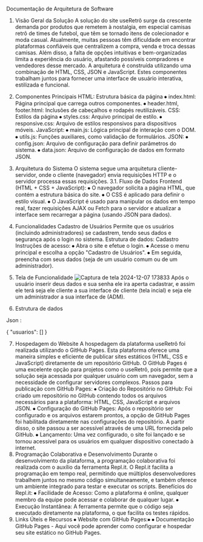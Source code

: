 Documentação de Arquitetura de Software
1. Visão Geral da Solução
A solução do site useRetrô surge da crescente demanda por produtos que remetem à nostalgia, em especial camisas retrô de times de futebol, que têm se tornado itens de colecionador e moda casual. Atualmente, muitas pessoas têm dificuldade em encontrar plataformas confiáveis que centralizem a compra, venda e troca dessas camisas. Além disso, a falta de opções intuitivas e bem-organizadas limita a experiência do usuário, afastando possíveis compradores e vendedores desse mercado. A arquitetura é construída utilizando uma combinação de HTML, CSS, JSON e JavaScript. Estes componentes trabalham juntos para fornecer uma interface de usuário interativa, estilizada e funcional.
2. Componentes Principais
HTML: Estrutura básica da página
⦁	index.html: Página principal que carrega outros componentes.
⦁	header.html, footer.html: Inclusões de cabeçalhos e rodapés reutilizáveis.
CSS: Estilos da página
⦁	styles.css: Arquivo principal de estilo.
⦁	responsive.css: Arquivo de estilos responsivos para dispositivos móveis.
JavaScript:
⦁	main.js: Lógica principal de interação com o DOM.
⦁	utils.js: Funções auxiliares, como validação de formulários.
JSON:
⦁	config.json: Arquivo de configuração para definir parâmetros do sistema.
⦁	data.json: Arquivo de configuração de dados em formato JSON.
3. Arquitetura do Sistema
O sistema segue uma arquitetura cliente-servidor, onde o cliente (navegador) envia requisições HTTP e o servidor processa essas requisições.
3.1. Fluxo de Dados
Frontend (HTML + CSS + JavaScript):
⦁	O navegador solicita a página HTML, que contém a estrutura básica do site.
⦁	O CSS é aplicado para definir o estilo visual.
⦁	O JavaScript é usado para manipular os dados em tempo real, fazer requisições AJAX ou Fetch para o servidor e atualizar a interface sem recarregar a página (usando JSON para dados).
4. Funcionalidades
Cadastro de Usuários
Permite que os usuários (incluindo administradores) se cadastrem, tendo seus dados e segurança após o login no sistema.
Estrutura de dados: Cadastro
Instruções de acesso:
⦁	Abra o site e efetue o login.
⦁	Acesse o menu principal e escolha a opção "Cadastro de Usuários".
⦁	Em seguida, preencha com seus dados (seja de um usuário comum ou de um administrador).
5. Tela de Funcionalidade
 ![Captura de tela 2024-12-07 173833](https://github.com/user-attachments/assets/f1589a5f-cdd9-4e1d-abe2-1fbf49edca68)
Após o usuário inserir deus dados e sua senha ele ira  aperta cadastrar, e assim ele terá seja ele cliente a sua interface de cliente (tela incial) e seja ele um administrador a sua interface de (ADM).

6. Estrutura de dados

Json :

{
    "usuarios": []
}


7. Hospedagem do Website
A hospedagem da plataforma useRetrô foi realizada utilizando o GitHub Pages. Esta plataforma oferece uma maneira simples e eficiente de publicar sites estáticos (HTML, CSS e JavaScript) diretamente de um repositório GitHub. O GitHub Pages é uma excelente opção para projetos como o useRetrô, pois permite que a solução seja acessada por qualquer usuário com um navegador, sem a necessidade de configurar servidores complexos.
Passos para publicação com GitHub Pages:
⦁	Criação do Repositório no GitHub: Foi criado um repositório no GitHub contendo todos os arquivos necessários para a plataforma: HTML, CSS, JavaScript e arquivos JSON.
⦁	Configuração do GitHub Pages: Após o repositório ser configurado e os arquivos estarem prontos, a opção de GitHub Pages foi habilitada diretamente nas configurações do repositório. A partir disso, o site passou a ser acessível através de uma URL fornecida pelo GitHub.
⦁	Lançamento: Uma vez configurado, o site foi lançado e se tornou acessível para os usuários em qualquer dispositivo conectado à internet.
8. Programação Colaborativa e Desenvolvimento
Durante o desenvolvimento da plataforma, a programação colaborativa foi realizada com o auxílio da ferramenta Repl.it. O Repl.it facilita a programação em tempo real, permitindo que múltiplos desenvolvedores trabalhem juntos no mesmo código simultaneamente, e também oferece um ambiente integrado para testar e executar os scripts.
Benefícios do Repl.it:
⦁	Facilidade de Acesso: Como a plataforma é online, qualquer membro da equipe pode acessar e colaborar de qualquer lugar.
⦁	Execução Instantânea: A ferramenta permite que o código seja executado diretamente na plataforma, o que facilita os testes rápidos.
9. Links Úteis e Recursos
⦁	Website com GitHub Pages:⦁	 ⦁	Documentação GitHub Pages - Aqui você pode aprender como configurar e hospedar seu site estático no GitHub Pages.






